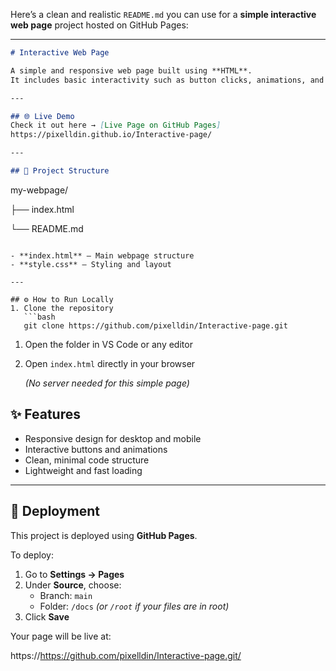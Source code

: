 Here’s a clean and realistic `README.md` you can use for a **simple interactive web page** project hosted on GitHub Pages:

---

```markdown
# Interactive Web Page

A simple and responsive web page built using **HTML**.
It includes basic interactivity such as button clicks, animations, and dynamic content updates.

---

## 🌐 Live Demo
Check it out here → [Live Page on GitHub Pages]
https://pixelldin.github.io/Interactive-page/

---

## 📁 Project Structure

```

my-webpage/

├── index.html

└── README.md

```

- **index.html** – Main webpage structure
- **style.css** – Styling and layout

---

## ⚙️ How to Run Locally
1. Clone the repository
   ```bash
   git clone https://github.com/pixelldin/Interactive-page.git

```

1. Open the folder in VS Code or any editor
2. Open `index.html` directly in your browser
    
    *(No server needed for this simple page)*
    

## ✨ Features

- Responsive design for desktop and mobile
- Interactive buttons and animations
- Clean, minimal code structure
- Lightweight and fast loading

---

## 🚀 Deployment

This project is deployed using **GitHub Pages**.

To deploy:

1. Go to **Settings → Pages**
2. Under **Source**, choose:
    - Branch: `main`
    - Folder: `/docs` *(or `/root` if your files are in root)*
3. Click **Save**

Your page will be live at:

https://https://github.com/pixelldin/Interactive-page.git/
